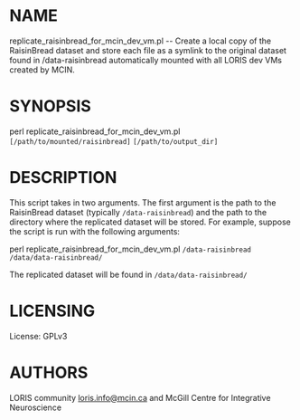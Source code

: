 # NAME

replicate\_raisinbread\_for\_mcin\_dev\_vm.pl -- Create a local copy of the RaisinBread dataset and
store each file as a symlink to the original dataset found in /data-raisinbread automatically mounted
with all LORIS dev VMs created by MCIN. 

# SYNOPSIS

perl replicate\_raisinbread\_for\_mcin\_dev\_vm.pl `[/path/to/mounted/raisinbread]` `[/path/to/output_dir]` 

# DESCRIPTION

This script takes in two arguments. The first argument is the path to the
RaisinBread dataset (typically `/data-raisinbread`) and the path to the
directory where the replicated dataset will be stored. For example, suppose
the script is run with the following arguments:

perl replicate\_raisinbread\_for\_mcin\_dev\_vm.pl `/data-raisinbread` `/data/data-raisinbread/`

The replicated dataset will be found in `/data/data-raisinbread/` 

# LICENSING

License: GPLv3

# AUTHORS

LORIS community <loris.info@mcin.ca> and McGill Centre for Integrative Neuroscience

